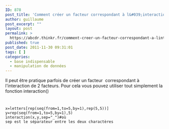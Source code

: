 ```yaml
---
ID: 878
post_title: 'Comment créer un facteur correspondant à l&#039;interaction de 2 facteurs sous R?'
author: guillaume
post_excerpt: ""
layout: post
permalink: >
  https://abcdr.thinkr.fr/comment-creer-un-facteur-correspondant-a-linteraction-de-2-facteurs-sous-r/
published: true
post_date: 2011-11-30 09:31:01
tags: [ ]
categories:
  - base indispensable
  - manipulation de données
---
```

Il peut être pratique parfois de créer un facteur  correspondant à l'interaction de 2 facteurs. Pour cela vous pouvez utiliser tout simplement la fonction interaction() <pre><code><br /><p>x=letters[rep(seq(from=1,to=5,by=1),rep(5,5))]<br />y=rep(seq(from=1,to=5,by=1),5)<br />interaction(x,y,sep="_")#où sep est le séparateur entre les deux charactères</p></code></pre>